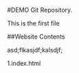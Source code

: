 #DEMO Git Repository.

This is the first file

##Website Contents

asd;flkasjdf;kalsdjf;

1.index.html
